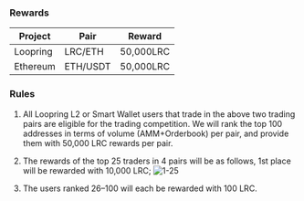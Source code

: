 ### Rewards
| Project | Pair  | Reward |
|-------|-------|------|
| Loopring | LRC/ETH  | 50,000LRC    |
| Ethereum | ETH/USDT | 50,000LRC   |


### Rules
1. All Loopring L2 or Smart Wallet users that trade in the above two trading pairs are eligible for the trading competition. We will rank the top 100 addresses in terms of volume (AMM+Orderbook) per pair, and provide them with 50,000 LRC rewards per pair.

2. The rewards of the top 25 traders in 4 pairs will be as follows, 1st place will be rewarded with 10,000 LRC;
![1-25](https://user-images.githubusercontent.com/43159703/172281054-ef0c89a8-5b45-4581-9d8a-cf2f0d71d756.png)

3. The users ranked 26–100 will each be rewarded with 100 LRC.
